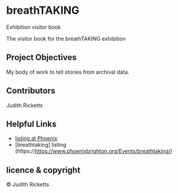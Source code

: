 # breathTAKING
Exhibition visitor book


The visitor book for the breathTAKING exhibition

## Project Objectives
My body of work to tell stories from archival data.

## Contributors
Judith Ricketts 


## Helpful Links

* [listing at Phoenix](https://https://www.phoenixbrighton.org/Events/breathtaking/)  
* [breathtaking] listing (https://https://www.phoenixbrighton.org/Events/breathtaking/)  

## licence & copyright

© Judith Ricketts 
